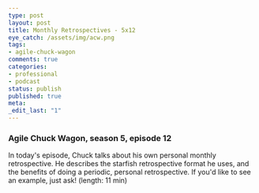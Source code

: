 ```yaml
---
type: post
layout: post
title: Monthly Retrospectives - 5x12
eye_catch: /assets/img/acw.png
tags:
- agile-chuck-wagon
comments: true
categories:
- professional
- podcast
status: publish
published: true
meta:
_edit_last: "1"
---
```


### Agile Chuck Wagon, season 5, episode 12

In today's episode, Chuck talks about his own personal monthly retrospective. He describes the starfish retrospective format he uses, and the benefits of doing a periodic, personal retrospective. If you'd like to see an example, just ask! (length: 11 min)
